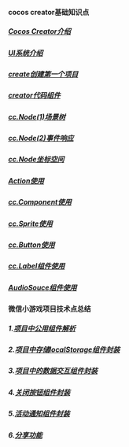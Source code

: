 #### cocos creator基础知识点

##### [Cocos Creator介绍](/constractor/constractor.md)

##### [UI系统介绍](/ui/ui.md)

##### [create创建第一个项目](/first/first.md)

##### [creator代码组件](/componet/componet.md)

##### [cc.Node(1)场景树](/nodeTree/nodeTree.md)

##### [cc.Node(2)事件响应](/event/event.md)

##### [cc.Node坐标空间](/position/position.md)

##### [Action使用](/componet/action.md)

##### [cc.Component使用](/componet/ComponentUse.md)

##### [cc.Sprite使用](/componet/Sprite.md)

##### [cc.Button使用](/componet/Button.md)

##### [cc.Label组件使用](/componet/Label.md)

##### [AudioSouce组件使用](/componet/AudioSouce.md)

#### 微信小游戏项目技术点总结

##### 1.[项目中公用组件解析](/componet/comFunc.md)

##### 2.[项目中存储localStorage组件封装](/componet/localStorage.md)

##### 3.[项目中的数据交互组件封装](/componet/HttpRequest.md)

##### 4.[关闭按钮组件封装](/componet/CloseModalLayer.md)

##### 5.[活动通知组件封装](/componet/NoticeManager.md)

##### 6.[分享功能](/componet/share.md)

